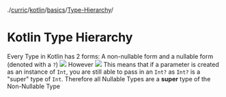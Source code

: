 ./[curric](/curric)/[kotlin](/curric/kotlin)/[basics](/curric/kotlin/basics)/[Type-Hierarchy](/curric/kotlin/basics/typehier)/
# Kotlin Type Hierarchy
Every Type in Kotlin has 2 forms: A non-nullable form and a nullable form (denoted with a `?`)
![](https://i.imgur.com/fgO0TDn.png)
However
![](https://i.imgur.com/Q5G2EGU.png)
This means that if a parameter is created as an instance of `Int`, you are still able to pass in an `Int?` as `Int?` is a "super" type of `Int`. Therefore all Nullable Types are a **super** type of the Non-Nullable Type